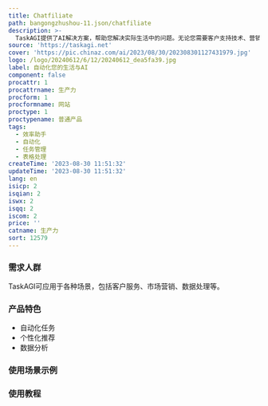 ```yaml
---
title: Chatfiliate
path: bangongzhushou-11.json/chatfiliate
description: >-
  TaskAGI提供了AI解决方案，帮助您解决实际生活中的问题。无论您需要客户支持技术、营销工具还是其他功能，TaskAGI都能满足您的需求。产品的主要功能包括自动化任务、个性化推荐、数据分析等。TaskAGI适用于各种场景，例如客户服务、市场营销、数据处理等。产品完全免费使用。
source: 'https://taskagi.net'
cover: 'https://pic.chinaz.com/ai/2023/08/30/202308301127431979.jpg'
logo: /logo/20240612/6/12/20240612_dea5fa39.jpg
label: 自动化您的生活与AI
component: false
procattr: 1
procattrname: 生产力
procform: 1
procformname: 网站
proctype: 1
proctypename: 普通产品
tags:
  - 效率助手
  - 自动化
  - 任务管理
  - 表格处理
createTime: '2023-08-30 11:51:32'
updateTime: '2023-08-30 11:51:32'
lang: en
isicp: 2
isqian: 2
iswx: 2
isqq: 2
iscom: 2
price: ''
catname: 生产力
sort: 12579
---
```




### 需求人群
TaskAGI可应用于各种场景，包括客户服务、市场营销、数据处理等。

### 产品特色
- 自动化任务
- 个性化推荐
- 数据分析

### 使用场景示例


### 使用教程


  
